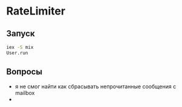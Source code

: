 # RateLimiter

## Запуск

```bash
iex -S mix
User.run
```
## Вопросы

* я не смог найти как сбрасывать непрочитанные сообщения с mailbox
* 
